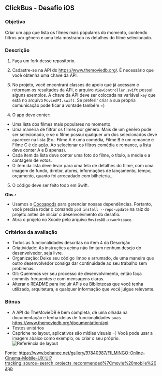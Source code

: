 ## ClickBus - Desafio iOS

### Objetivo

Criar um app que lista os filmes mais populares do momento, contendo filtros por gênero e uma tela mostrando os detalhes do filme selecionado.

### Descrição

1. Faça um fork desse repositório.

2. Cadastre-se na API do https://www.themoviedb.org/. É necessário que você obtenha uma chave da API.

3. No projeto, você encontrará classes de apoio que já acessam e retornam os resultados da API, o arquivo `ViewController.swift` possui alguns exemplos.
A chave da API deve ser colocada na variável `key` que está no arquivo `MovieAPI.swift`. Se preferir criar a sua própria comunicação pode ficar a vontade também =)

4. O app deve conter:
  * Uma lista dos filmes mais populares no momento.
  * Uma maneira de filtrar os filmes por gênero. Mais de um genêro pode ser selecionado, e se o filme possui qualquer um dos selecionados deve aparecer na lista (Ex.: Filme A é uma comédia, Filme B é um romance e Filme C é de ação. Ao selecionar os filtros comédia e romance, a lista deve conter A e B apenas).
  * Cada item da lista deve conter uma foto do filme, o título, a média e a contagem de votos.
  * O item da lista deve levar para uma tela de detalhes do filme, com uma imagem de fundo, diretor, atores, informações de lançamento, tempo, orçamento, quanto foi arrecadado com bilheteria... 
  
5. O código deve ser feito todo em Swift.

**Obs.:** 
* Usamos o [Cocoapods](https://cocoapods.org/) para gerenciar nossas dependências. Portanto, você precisa rodar o comando `pod install --repo-update` na raiz do projeto antes de iniciar o desenvolvimento do desafio.
* Abra o projeto no Xcode pelo arquivo `MoviesDB.xcworkspace`.

### Critérios da avaliação
* Todos as funcionalidades descritas no item 4 da Descrição
* Criatividade: As instruções acima não limitam nenhum desejo do desenvolvedor, seja livre. 
* Organização: Deixe seu código limpo e arrumado, de uma maneira que outro desenvolvedor consiga dar continuidade ao seu trabalho sem problemas.
* Git: Queremos ver seu processo de desenvolvimento, então faça commits frequentes e com mensagens claras.
* Alterar o README para incluir APIs ou Bibliotecas que você tenha utilizado, arquitetura, e qualquer informação que você julgue relevante.

### Bônus
* A API do TheMovieDB é bem completa, dê uma olhada na documentação e tenha ideias de funcionalidades suas https://www.themoviedb.org/documentation/api
* Testes unitários
* Capriche no layout, aplicativos são mídias visuais =) Você pode usar a imagem abaixo como exemplo, ou criar o seu próprio.
![Referência de layout](https://github.com/RocketBus/quero-ser-clickbus/blob/master/testes/ios-developer/Layout.png)

Fonte: https://www.behance.net/gallery/97840987/FILMINGO-Online-Cinema-Mobile-UX-UI?tracking_source=search_projects_recommended%7Cmovie%20mobile%20app
